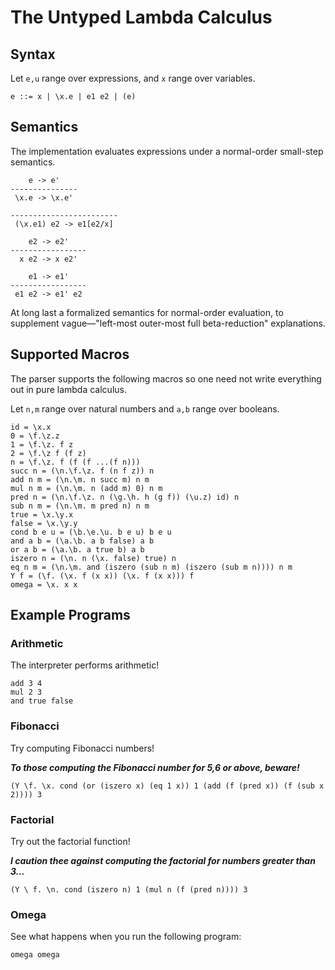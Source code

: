 # The Untyped Lambda Calculus

## Syntax

Let `e,u` range over expressions, and `x` range over variables.

```
e ::= x | \x.e | e1 e2 | (e)
```

## Semantics

The implementation evaluates expressions under a normal-order small-step semantics.

```
    e -> e'
---------------
 \x.e -> \x.e'

------------------------
 (\x.e1) e2 -> e1[e2/x]

    e2 -> e2'
-----------------
  x e2 -> x e2'

    e1 -> e1'
-----------------
 e1 e2 -> e1' e2
```
At long last a formalized semantics for normal-order evaluation, to supplement vague—"left-most outer-most full beta-reduction" explanations.

## Supported Macros

The parser supports the following macros so one need not write everything out in pure lambda calculus.

Let `n,m` range over natural numbers and `a,b` range over booleans.

```
id = \x.x
0 = \f.\z.z
1 = \f.\z. f z
2 = \f.\z f (f z)
n = \f.\z. f (f (f ...(f n)))
succ n = (\n.\f.\z. f (n f z)) n
add n m = (\n.\m. n succ m) n m
mul n m = (\n.\m. n (add m) 0) n m
pred n = (\n.\f.\z. n (\g.\h. h (g f)) (\u.z) id) n
sub n m = (\n.\m. m pred n) n m
true = \x.\y.x
false = \x.\y.y
cond b e u = (\b.\e.\u. b e u) b e u
and a b = (\a.\b. a b false) a b
or a b = (\a.\b. a true b) a b
iszero n = (\n. n (\x. false) true) n
eq n m = (\n.\m. and (iszero (sub n m) (iszero (sub m n)))) n m
Y f = (\f. (\x. f (x x)) (\x. f (x x))) f
omega = \x. x x
```

## Example Programs

### Arithmetic

The interpreter performs arithmetic!
```
add 3 4
mul 2 3
and true false
```

### Fibonacci

Try computing Fibonacci numbers!

***To those computing the Fibonacci number for 5,6 or above, beware!***

```
(Y \f. \x. cond (or (iszero x) (eq 1 x)) 1 (add (f (pred x)) (f (sub x 2)))) 3
```

### Factorial

Try out the factorial function!

***I caution thee against computing the factorial for numbers greater than 3...***
```
(Y \ f. \n. cond (iszero n) 1 (mul n (f (pred n)))) 3
```

### Omega

See what happens when you run the following program:
```
omega omega
```
